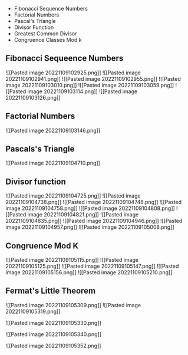 - Fibonacci Sequence Numbers
- Factorial Numbers
- Pascal's Triangle
- Divisor Function
- Greatest Common Divisor
- Congruence Classes Mod k

## Fibonacci Sequeence Numbers
![[Pasted image 20221109102925.png]]
![[Pasted image 20221109102941.png]]
![[Pasted image 20221109102955.png]]
![[Pasted image 20221109103010.png]]
![[Pasted image 20221109103059.png]]
![[Pasted image 20221109103114.png]]
![[Pasted image 20221109103126.png]]
## Factorial Numbers
![[Pasted image 20221109103146.png]]
## Pascals's Triangle
![[Pasted image 20221109104710.png]]
## Divisor function
![[Pasted image 20221109104725.png]]
![[Pasted image 20221109104738.png]]
![[Pasted image 20221109104748.png]]
![[Pasted image 20221109104758.png]]
![[Pasted image 20221109104808.png]]
![[Pasted image 20221109104821.png]]
![[Pasted image 20221109104835.png]]
![[Pasted image 20221109104946.png]]
![[Pasted image 20221109104957.png]]
![[Pasted image 20221109105008.png]]
## Congruence Mod K
![[Pasted image 20221109105115.png]]
![[Pasted image 20221109105125.png]]
![[Pasted image 20221109105147.png]]
![[Pasted image 20221109105156.png]]
![[Pasted image 20221109105210.png]]
## Fermat's Little Theorem
![[Pasted image 20221109105309.png]]
![[Pasted image 20221109105319.png]]

![[Pasted image 20221109105330.png]]

![[Pasted image 20221109105340.png]]

![[Pasted image 20221109105352.png]]

